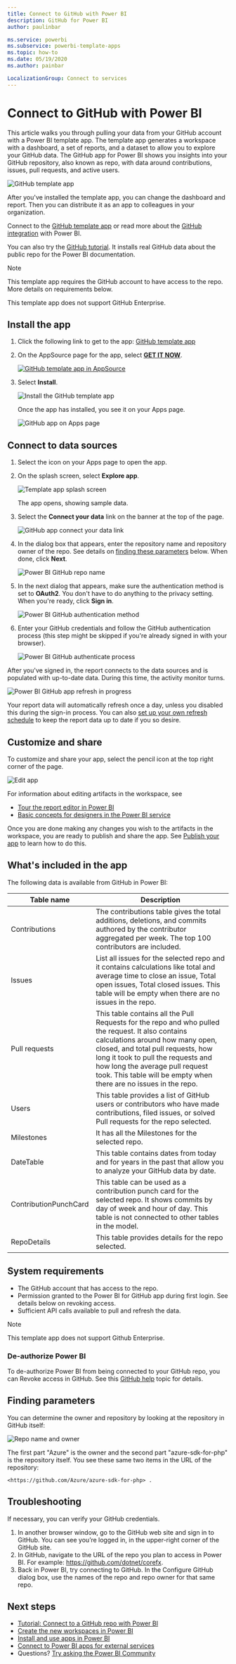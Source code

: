 ```yaml
---
title: Connect to GitHub with Power BI
description: GitHub for Power BI
author: paulinbar

ms.service: powerbi
ms.subservice: powerbi-template-apps
ms.topic: how-to
ms.date: 05/19/2020
ms.author: painbar

LocalizationGroup: Connect to services
---
```

# Connect to GitHub with Power BI
This article walks you through pulling your data from your GitHub account with a Power BI template app. The template app generates a workspace with a dashboard, a set of reports, and a dataset to allow you to explore your GitHub data. The GitHub app for Power BI shows you insights into your GitHub repository, also known as repo, with data around contributions, issues, pull requests, and active users.

![GitHub template app](media/service-connect-to-github/service-github-app-report.png)

After you've installed the template app, you can change the dashboard and report. Then you can distribute it as an app to colleagues in your organization.

Connect to the [GitHub template app](https://app.powerbi.com/groups/me/getapps/services/pbi-contentpacks.pbiapps-github) or read more about the [GitHub integration](https://powerbi.microsoft.com/integrations/github) with Power BI.

You can also try the [GitHub tutorial](service-tutorial-connect-to-github.md). It installs real GitHub data about the public repo for the  Power BI documentation.

>[!NOTE]
>This template app requires the GitHub account to have access to the repo. More details on requirements below.
>
>This template app does not support GitHub Enterprise.

## Install the app

1. Click the following link to get to the app: [GitHub template app](https://app.powerbi.com/groups/me/getapps/services/pbi-contentpacks.pbiapps-github)

1. On the AppSource page for the app, select [**GET IT NOW**](https://app.powerbi.com/groups/me/getapps/services/pbi-contentpacks.pbiapps-github).

    [![GitHub template app in AppSource](media/service-connect-to-github/service-github-template-app-appsource-get-it-now.png)](https://app.powerbi.com/groups/me/getapps/services/pbi-contentpacks.pbiapps-github)

1. Select **Install**. 

    ![Install the GitHub template app](media/service-connect-to-github/service-regional-emergency-response-select-install.png)

    Once the app has installed, you see it on your Apps page.

   ![GitHub app on Apps page](media/service-connect-to-github/service-github-app-apps-page-icon.png)

## Connect to data sources

1. Select the icon on your Apps page to open the app.

1. On the splash screen, select **Explore app**.

   ![Template app splash screen](media/service-connect-to-github/service-github-app-splash-screen.png)

   The app opens, showing sample data.

1. Select the **Connect your data** link on the banner at the top of the page.

   ![GitHub app connect your data link](media/service-connect-to-github/service-github-app-connect-data.png)

1. In the dialog box that appears, enter the repository name and repository owner of the repo. See details on [finding these parameters](#FindingParams) below. When done, click **Next**.

   ![Power BI GitHub repo name](media/service-connect-to-github/power-bi-github-app-tutorial-connect.png)

1. In the next dialog that appears, make sure the authentication method is set to **OAuth2**. You don't have to do anything to the privacy setting. When you're ready, click **Sign in**.

   ![Power BI GitHub authentication method](media/service-connect-to-github/power-bi-github-authentication.png)

1. Enter your GitHub credentials and follow the GitHub authentication process (this step might be skipped if you're already signed in with your browser).

   ![Power BI GitHub authenticate process](media/service-connect-to-github/power-bi-github-authenticate-process.png)


After you've signed in, the report connects to the data sources and is populated with up-to-date data. During this time, the activity monitor turns.

![Power BI GitHub app refresh in progress](media/service-connect-to-github/service-github-app-refresh-monitor.png)

Your report data will automatically refresh once a day, unless you disabled this during the sign-in process. You can also [set up your own refresh schedule](./refresh-scheduled-refresh.md) to keep the report data up to date if you so desire.

## Customize and share

To customize and share your app, select the pencil icon at the top right corner of the page.

![Edit app](media/service-template-apps-install-distribute/power-bi-template-app-edit-app.png)


For information about editing artifacts in the workspace, see
* [Tour the report editor in Power BI](../create-reports/service-the-report-editor-take-a-tour.md)
* [Basic concepts for designers in the Power BI service](../fundamentals/service-basic-concepts.md)

Once you are done making any changes you wish to the artifacts in the workspace, you are ready to publish and share the app. See [Publish your app](../collaborate-share/service-create-distribute-apps.md#publish-your-app) to learn how to do this.

## What's included in the app
The following data is available from GitHub in Power BI:     

| Table name | Description |
| --- | --- |
| Contributions |The contributions table gives the total additions, deletions, and commits authored by the contributor aggregated per week. The top 100 contributors are included. |
| Issues |List all issues for the selected repo and it contains calculations like total and average time to close an issue, Total open issues,  Total closed issues. This table will be empty when there are no issues in the repo. |
| Pull requests |This table contains all the Pull Requests for the repo and who pulled the request. It also contains calculations around how many open, closed, and total pull requests, how long it took to pull the requests and how long the average pull request took. This table will be empty when there are no issues in the repo. |
| Users |This table provides a list of GitHub users or contributors who have made contributions, filed issues, or solved Pull requests for the repo selected. |
| Milestones |It has all the Milestones for the selected repo. |
| DateTable |This table contains dates from today and for years in the past that allow you to analyze your GitHub data by date. |
| ContributionPunchCard |This table can be used as a contribution punch card for the selected repo. It shows commits by day of week and hour of day. This table is not connected to other tables in the model. |
| RepoDetails |This table provides details for the repo selected. |

## System requirements
* The GitHub account that has access to the repo.  
* Permission granted to the Power BI for GitHub app during first login. See details below on revoking access.  
* Sufficient API calls available to pull and refresh the data.
>[!NOTE]
>This template app does not support Github Enterprise.

### De-authorize Power BI
To de-authorize Power BI from being connected to your GitHub repo, you can Revoke access in GitHub. See this [GitHub help](https://help.github.com/articles/keeping-your-ssh-keys-and-application-access-tokens-safe/#reviewing-your-authorized-applications-oauth) topic for details.

<a name="FindingParams"></a>
## Finding parameters
You can determine the owner and repository by looking at the repository in GitHub itself:

![Repo name and owner](media/service-connect-to-github/github_ownerrepo.png)

The first part "Azure" is the owner and the second part "azure-sdk-for-php" is the repository itself.  You see these same two items in the URL of the repository:

    <https://github.com/Azure/azure-sdk-for-php> .

## Troubleshooting
If necessary, you can verify your GitHub credentials.  

1. In another browser window, go to the GitHub web site and sign in to GitHub. You can see you’re logged in, in the upper-right corner of the GitHub site.    
2. In GitHub, navigate to the URL of the repo you plan to access in Power BI. For example: https://github.com/dotnet/corefx.  
3. Back in Power BI, try connecting to GitHub. In the Configure GitHub dialog box, use the names of the repo and repo owner for that same repo.  

## Next steps

* [Tutorial: Connect to a GitHub repo with Power BI](service-tutorial-connect-to-github.md)
* [Create the new workspaces in Power BI](../collaborate-share/service-create-the-new-workspaces.md)
* [Install and use apps in Power BI](../consumer/end-user-apps.md)
* [Connect to Power BI apps for external services](service-connect-to-services.md)
* Questions? [Try asking the Power BI Community](https://community.powerbi.com/)
